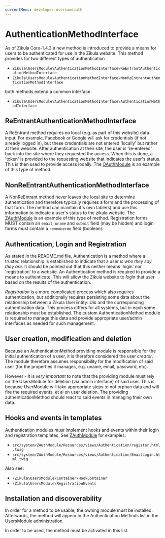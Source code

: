 ```yaml
---
currentMenu: developer-usersandauth
---
```

# AuthenticationMethodInterface

As of Zikula Core-1.4.3 a new method is introduced to provide a means for users to be authenticated for use in the
Zikula website. This method provides for two different types of authentication

- `Zikula\UsersModule\AuthenticationMethodInterface\ReEntrantAuthenticationMethodInterface`
- `Zikula\UsersModule\AuthenticationMethodInterface\NonReEntrantAuthenticationMethodInterface`

both methods extend a common interface

- `Zikula\UsersModule\AuthenticationMethodInterface\AuthenticationMethodInterface`

## ReEntrantAuthenticationMethodInterface

A ReEntrant method requires no local (e.g. as part of this website) data input. For example, Facebook or Google will ask
for credentials (if not already logged in), but these credentials are not entered 'locally' but rather at their website.
After authentication at their site, the user is 're-entered' back into the site where they requested the access.
When this is done, a 'token' is provided to the requesting website that indicates the user's status. This is then
used to provide access locally. The [OAuthModule](https://github.com/zikula/OAuth) is an example of this type of method.

## NonReEntrantAuthenticationMethodInterface

A NonReEntrant method never leaves the local site to determine authentication and therefore typically requires a form
and the processing of that form. The method can maintain it's own table(s) and use this information to indicate a user's
status to the zikula website. The [ZAuthModule](https://github.com/zikula/core/tree/master/src/system/ZAuthModule/) is an example of this type of method. Registration forms MUST contain an `email`, `uname` and `submit` field (may be hidden) and login forms must contain a `rememberme` field (boolean). 

## Authentication, Login and Registration

As stated in the README.md file, Authentication is a method where a trusted relationship is established to indicate that
a user *is who they say they are*. It should be pointed out that this neither means 'login' nor 'registration' to a
website. An Authentication method is required to provide a means to authenticate. This will allow the Zikula website to
*login* that user based on the results of the authentication.

*Registration* is a more complicated process which also requires authentication, but additionally requires persisting
some data about the relationship between a Zikula UserEntity::Uid and the corresponding authentication data. This
process differs for all systems, but in each some relationship must be established. The custom AuthenticationMethod
module is required to manage this data and provide appropriate user/admin interfaces as needed for such management.

## User creation, modification and deletion

Because an AuthenticationMethod providing module is responsible for the initial authentication of a user, it is therefore
considered the user *creator*. The module therefore assumes responsibility for the modification of said user (for the
properties it manages, e.g. uname, email, password, etc).

However - it is *very important* to note that the providing module must rely on the UsersModule for deletion (via admin
interface) of said user. This is because UserModule will take appropriate steps to not orphan data and will fire the
required events, et al on user deletion. The providing authenticationMethod should react to said events in managing
their own data.

## Hooks and events in templates

Authentication modules *must* implement hooks and events within their login and registration templates.
See [ZAuthModule](https://github.com/zikula/core/tree/master/src/system/ZAuthModule/) for examples:

- `src/system/ZAuthModule/Resources/views/Authentication/register.html.twig`
- `src/system/ZAuthModule/Resources/views/Authentication/EmailLogin.html.twig`

Also see:

- `\Zikula\UsersModule\Container\HookContainer`
- `\Zikula\UsersModule\RegistrationEvents`

## Installation and discoverability

In order for a method to be usable, the owning module must be installed. Afterwards, the method will appear in
the Authentication Methods list in the UsersModule administration.

In order to be used, the method must be activated in this list.
